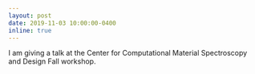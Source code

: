 ```yaml
---
layout: post
date: 2019-11-03 10:00:00-0400
inline: true
---
```


I am giving a talk at the Center for Computational Material Spectroscopy and Design Fall workshop. 
